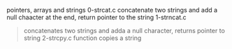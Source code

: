 pointers, arrays and strings
0-strcat.c
concatenate two strings and add a null chaacter at the end, return pointer to the string
1-strncat.c
> concatenates two strings and adda a null character, returns pointer to string
2-strcpy.c
function copies a string
